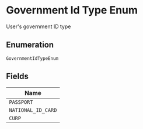
# Government Id Type Enum

User's government ID type

## Enumeration

`GovernmentIdTypeEnum`

## Fields

| Name |
|  --- |
| `PASSPORT` |
| `NATIONAL_ID_CARD` |
| `CURP` |

